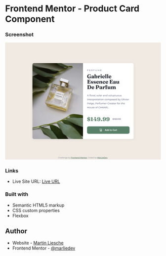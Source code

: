 # Frontend Mentor - Product Card Component

### Screenshot

![](./screenshot.png)

### Links

-   Live Site URL: [Live URL](https://marliedev.github.io/product-preview-card/)

### Built with

-   Semantic HTML5 markup
-   CSS custom properties
-   Flexbox

## Author

-   Website - [Martin Liesche](https://martinliesche.com)
-   Frontend Mentor - [@marliedev](https://www.frontendmentor.io/profile/marliedev)
